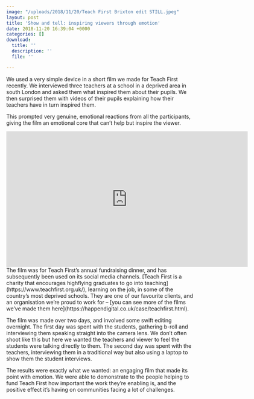 ```yaml
---
image: "/uploads/2018/11/20/Teach First Brixton edit STILL.jpeg"
layout: post
title: 'Show and tell: inspiring viewers through emotion'
date: 2018-11-20 16:39:04 +0000
categories: []
download:
  title: ''
  description: ''
  file: ''

---
```

We used a very simple device in a short film we made for Teach First recently. We interviewed three teachers at a school in a deprived area in south London and asked them what inspired them about their pupils. We then surprised them with videos of their pupils explaining how their teachers have in turn inspired them.

This prompted very genuine, emotional reactions from all the participants, giving the film an emotional core that can’t help but inspire the viewer.
<iframe src="https://player.vimeo.com/video/273661123" width="640" height="360" frameborder="0" webkitallowfullscreen mozallowfullscreen allowfullscreen></iframe>  
The film was for Teach First’s annual fundraising dinner, and has subsequently been used on its social media channels. [Teach First is a charity that encourages highflying graduates to go into teaching](https://www.teachfirst.org.uk/), learning on the job, in some of the country’s most deprived schools. They are one of our favourite clients, and an organisation we’re proud to work for – [you can see more of the films we’ve made them here](https://happendigital.co.uk/case/teachfirst.html).

The film was made over two days, and involved some swift editing overnight. The first day was spent with the students, gathering b-roll and interviewing them speaking straight into the camera lens. We don’t often shoot like this but here we wanted the teachers and viewer to feel the students were talking directly to them. The second day was spent with the teachers, interviewing them in a traditional way but also using a laptop to show them the student interviews.

The results were exactly what we wanted: an engaging film that made its point with emotion. We were able to demonstrate to the people helping to fund Teach First how important the work they’re enabling is, and the positive effect it’s having on communities facing a lot of challenges.